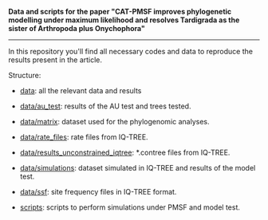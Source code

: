 **Data and scripts for the paper "CAT-PMSF improves phylogenetic modelling under maximum likelihood and resolves Tardigrada as the sister of Arthropoda plus Onychophora"**

---

In this repository you'll find all necessary codes and data to reproduce the results present in the article.

Structure:

- [data](data/): all the relevant data and results

- [data/au_test](data/au_test): results of the AU test and trees tested.
- [data/matrix](data/matrix): dataset used for the phylogenomic analyses.
- [data/rate_files](data/rate_files): rate files from IQ-TREE.
- [data/results_unconstrained_iqtree](data/results_unconstrained_iqtree): *.contree files from IQ-TREE.
- [data/simulations](data/simulations): dataset simulated in IQ-TREE and results of the model test.
- [data/ssf](data/ssf): site frequency files in IQ-TREE format.
- [scripts](scripts/): scripts to perform simulations under PMSF and model test.
